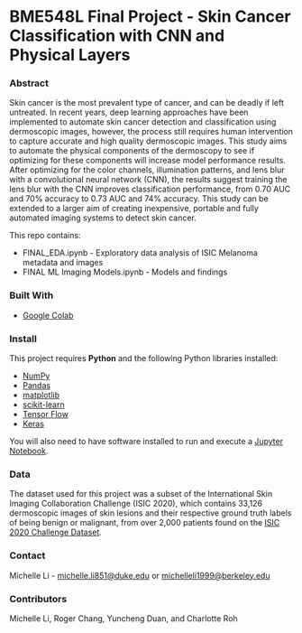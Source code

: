 # BME548L Final Project - Skin Cancer Classification with CNN and Physical Layers

### Abstract 
Skin cancer is the most prevalent type of cancer, and can be deadly if left untreated. In recent years, deep learning approaches have been implemented to automate skin cancer detection and classification using dermoscopic images, however, the process still requires human intervention to capture accurate and high quality dermoscopic images. This study aims to automate the physical components of the dermoscopy  to see if optimizing for these components will increase model performance results. After optimizing for the color channels, illumination patterns, and lens blur with a convolutional neural network (CNN), the results suggest training the lens blur with the CNN improves classification performance, from 0.70 AUC and 70% accuracy to 0.73 AUC and 74% accuracy. This study can be extended to a larger aim of creating inexpensive, portable and fully automated imaging systems to detect skin cancer.

This repo contains: 

* FINAL_EDA.ipynb - Exploratory data analysis of ISIC Melanoma metadata and images
* FINAL ML Imaging Models.ipynb - Models and findings

### Built With

* [Google Colab](https://colab.research.google.com/)

### Install

This project requires **Python** and the following Python libraries installed:

- [NumPy](http://www.numpy.org/)
- [Pandas](http://pandas.pydata.org/)
- [matplotlib](http://matplotlib.org/)
- [scikit-learn](http://scikit-learn.org/stable/)
- [Tensor Flow](https://www.tensorflow.org/)
- [Keras](https://keras.io/)

You will also need to have software installed to run and execute a [Jupyter Notebook](http://jupyter.org/install.html).

### Data

The dataset used for this project was a subset of the International Skin Imaging Collaboration Challenge (ISIC 2020), which contains 33,126 dermoscopic images of skin lesions and their respective ground truth labels of being benign or malignant, from over 2,000 patients found on the [ISIC 2020 Challenge Dataset](https://challenge2020.isic-archive.com/).

### Contact
Michelle Li - michelle.li851@duke.edu or michelleli1999@berkeley.edu

### Contributors
Michelle Li, Roger Chang, Yuncheng Duan, and Charlotte Roh

